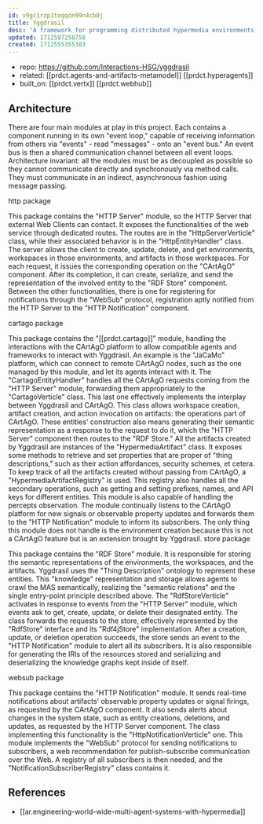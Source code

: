 ```yaml
---
id: v9gc1rzp1toqqdn99n4cb0j
title: Yggdrasil
desc: 'A framework for programming distributed hypermedia environments for autonomous agents.'
updated: 1712597258758
created: 1712555355383
---
```


- repo: https://github.com/Interactions-HSG/yggdrasil
- related: [[prdct.agents-and-artifacts-metamodel]] [[prdct.hyperagents]]
- built_on: [[prdct.vertx]] [[prdct.webhub]]
  
## Architecture

There are four main modules at play in this project. Each contains a component running in its own "event loop," capable of receiving information from others via "events" - read "messages" - onto an "event bus." An event bus is then a shared communication channel between all event loops. Architecture invariant: all the modules must be as decoupled as possible so they cannot communicate directly and synchronously via method calls. They must communicate in an indirect, asynchronous fashion using message passing.

http package

This package contains the "HTTP Server" module, so the HTTP Server that external Web Clients can contact. It exposes the functionalities of the web service through dedicated routes. The routes are in the "HttpServerVerticle" class, while their associated behavior is in the "HttpEntityHandler" class. The server allows the client to create, update, delete, and get environments, workspaces in those environments, and artifacts in those workspaces. For each request, it issues the corresponding operation on the "CArtAgO" component. After its completion, it can create, serialize, and send the representation of the involved entity to the "RDF Store" component. Between the other functionalities, there is one for registering for notifications through the "WebSub" protocol, registration aptly notified from the HTTP Server to the "HTTP Notification" component.

cartago package

This package contains the "[[prdct.cartago]]" module, handling the interactions with the CArtAgO platform to allow compatible agents and frameworks to interact with Yggdrasil. An example is the "JaCaMo" platform, which can connect to remote CArtAgO nodes, such as the one managed by this module, and let its agents interact with it. The "CartagoEntityHandler" handles all the CArtAgO requests coming from the "HTTP Server" module, forwarding them appropriately to the "CartagoVerticle" class. This last one effectively implements the interplay between Yggdrasil and CArtAgO. This class allows workspace creation, artifact creation, and action invocation on artifacts: the operations part of CArtAgO. These entities' construction also means generating their semantic representation as a response to the request to do it, which the "HTTP Server" component then routes to the "RDF Store." All the artifacts created by Yggdrasil are instances of the "HypermediaArtifact" class. It exposes some methods to retrieve and set properties that are proper of "thing descriptions," such as their action affordances, security schemes, et cetera. To keep track of all the artifacts created without passing from CArtAgO, a "HypermediaArtifactRegistry" is used. This registry also handles all the secondary operations, such as getting and setting prefixes, names, and API keys for different entities. This module is also capable of handling the percepts observation. The module continually listens to the CArtAgO platform for new signals or observable property updates and forwards them to the "HTTP Notification" module to inform its subscribers. The only thing this module does not handle is the environment creation because this is not a CArtAgO feature but is an extension brought by Yggdrasil.
store package

This package contains the "RDF Store" module. It is responsible for storing the semantic representations of the environments, the workspaces, and the artifacts. Yggdrasil uses the "Thing Description" ontology to represent these entities. This "knowledge" representation and storage allows agents to crawl the MAS semantically, realizing the "semantic relations" and the single entry-point principle described above. The "RdfStoreVerticle" activates in response to events from the "HTTP Server" module, which events ask to get, create, update, or delete their designated entity. The class forwards the requests to the store, effectively represented by the "RdfStore" interface and its "Rdf4jStore" implementation. After a creation, update, or deletion operation succeeds, the store sends an event to the "HTTP Notification" module to alert all its subscribers. It is also responsible for generating the IRIs of the resources stored and serializing and deserializing the knowledge graphs kept inside of itself.

websub package

This package contains the "HTTP Notification" module. It sends real-time notifications about artifacts' observable property updates or signal firings, as requested by the CArtAgO component. It also sends alerts about changes in the system state, such as entity creations, deletions, and updates, as requested by the HTTP Server component. The class implementing this functionality is the "HttpNotificationVerticle" one. This module implements the "WebSub" protocol for sending notifications to subscribers, a web recommendation for publish-subscribe communication over the Web. A registry of all subscribers is then needed, and the "NotificationSubscriberRegistry" class contains it.


## References

- [[ar.engineering-world-wide-multi-agent-systems-with-hypermedia]]
